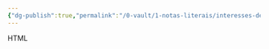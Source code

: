 ```yaml
---
{"dg-publish":true,"permalink":"/0-vault/1-notas-literais/interesses-de-pesquisa/linguagem-especial/","dgHomeLink":true,"dgShowLocalGraph":true,"dgShowFileTree":true,"dgEnableSearch":true}
---
```


HTML
